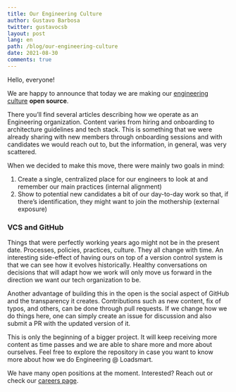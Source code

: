 ```yaml
---
title: Our Engineering Culture
author: Gustavo Barbosa
twitter: gustavocsb
layout: post
lang: en
path: /blog/our-engineering-culture
date: 2021-08-30
comments: true
---
```

Hello, everyone!

We are happy to announce that today we are making our [engineering culture](https://github.com/loadsmart/culture) **open source**.

There you’ll find several articles describing how we operate as an Engineering organization. Content varies from hiring and onboarding to architecture guidelines and tech stack. This is something that we were already sharing with new members through onboarding sessions and with candidates we would reach out to, but the information, in general, was very scattered.

When we decided to make this move, there were mainly two goals in mind:
1. Create a single, centralized place for our engineers to look at and remember our main practices (internal alignment)
2. Show to potential new candidates a bit of our day-to-day work so that, if there’s identification, they might want to join the mothership (external exposure)

### VCS and GitHub

Things that were perfectly working years ago might not be in the present date. Processes, policies, practices, culture. They all change with time. An interesting side-effect of having ours on top of a version control system is that we can see how it evolves historically. Healthy conversations on decisions that will adapt how we work will only move us forward in the direction we want our tech organization to be.

Another advantage of building this in the open is the social aspect of GitHub and the transparency it creates. Contributions such as new content, fix of typos, and others, can be done through pull requests. If we change how we do things here, one can simply create an issue for discussion and also submit a PR with the updated version of it. 

This is only the beginning of a bigger project. It will keep receiving more content as time passes and we are able to share more and more about ourselves. Feel free to explore the repository in case you want to know more about how we do Engineering @ Loadsmart.

We have many open positions at the moment. Interested? Reach out or check our [careers page](https://loadsmart.com/careers/).